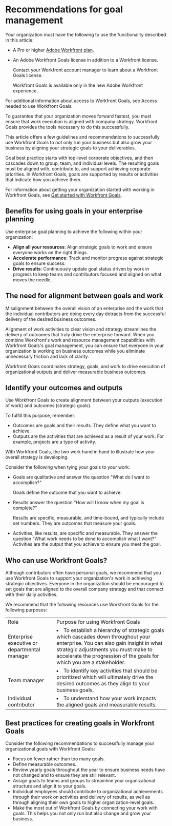 

# Recommendations for goal management

Your organization must have the following to use the functionality described in this article:

* A Pro or higher [Adobe Workfront plan](https://www.workfront.com/plans). 
* An Adobe Workfront Goals license in addition to a Workfront license.

  Contact your Workfront account manager to learn about a Workfront Goals license.

  Workfront Goals is available only in the new Adobe Workfront experience.

For additional information about access to Workfront Goals, see Access needed to use Workfront Goals.

To guarantee that your organization moves forward fastest, you must ensure that work execution is aligned with company strategy. Workfront Goals provides the tools necessary to do this successfully.

This article offers a few guidelines and recommendations to successfully use Workfront Goals to not only run your business but also grow your business by aligning your strategic goals to your deliverables.

Goal best practice starts with top-level corporate objectives, and then cascades down to group, team, and individual levels. The resulting goals must be aligned with, contribute to, and support achieving corporate priorities. In&nbsp;Workfront Goals, goals are supported by results or activities that indicate how you achieve them.

For information about getting your organization started with working in Workfront Goals, see [Get started with Workfront Goals](get-started-with-wf-align.md).

## Benefits for using goals in your enterprise planning

Use enterprise goal planning to achieve the following within your organization:

* **Align all your resources**: Align strategic goals to work and ensure everyone works on the right things.
* **Accelerate performance**: Track and monitor progress against strategic goals to ensure success.
* **Drive results**: Continuously update goal status driven by work in progress to keep teams and contributors focused and aligned on what moves the needle.

## The need for alignment between goals and work

Misalignment between the overall vision of an enterprise and the work that the individual contributors are doing every day detracts from the successful delivery of the desired business outcomes.

Alignment of work activities to clear vision and strategy streamlines the delivery of outcomes that truly drive the enterprise forward. When you combine Workfront's work and resource management capabilities with Workfront Goals's goal management, you can ensure that everyone in your organization is working on business outcomes while you eliminate unnecessary friction and lack of clarity.

Workfront Goals coordinates strategy, goals, and work to drive execution of organizational outputs and deliver measurable business outcomes.

## Identify your outcomes and outputs

Use Workfront Goals to create alignment between your outputs (execution of work) and outcomes (strategic goals).

To fulfill this purpose, remember:

* Outcomes are goals and their results. They define what you want to achieve. 
* Outputs are the activities that are achieved as a result of your work. For example, projects are a type of activity.

With Workfront Goals, the two work hand in hand to illustrate how your overall strategy is developing.

Consider the following when tying your goals to your work:

* Goals are qualitative and answer the question "What do I want to accomplish?"

  Goals define the outcome that you want to achieve. 

* Results answer the question “How will I know when my goal is complete?”

  Results are specific, measurable, and time-bound, and typically include set numbers. They are outcomes that measure your goals. 

* Activities, like results, are specific and measurable. They answer the question "What work needs to be done to accomplish what&nbsp;I want?" Activities are the output that you achieve to ensure you meet the goal.

## Who can use Workfront Goals?

Although contributors often have personal goals, we recommend that you use Workfront Goals to support your organization's work in achieving strategic objectives. Everyone in the organization should be encouraged to set goals that are aligned to the overall company strategy and that connect with their daily activities.

We recommend that the following resources use Workfront Goals for the following purposes: 

<table cellspacing="3"> 
 <col> 
 <col> 
 <tbody> 
  <tr> 
   <td>Role</td> 
   <td>Purpose for using Workfront Goals</td> 
  </tr> 
  <tr> 
   <td>Enterprise executive or departmental manager</td> 
   <td> <li>To establish a hierarchy of strategic goals which cascades down throughout your enterprise. You can also gain insight in what strategic adjustments you must make to accelerate the progression of the goals for which you are a stakeholder. </li> </td> 
  </tr> 
  <tr> 
   <td>Team manager</td> 
   <td> <li>To identify key activities that should be prioritized which will ultimately drive the desired outcomes as they align to your business goals.</li> </td> 
  </tr> 
  <tr> 
   <td>Individual contributor</td> 
   <td> <li>To understand how your work impacts the aligned goals and measurable results.</li> </td> 
  </tr> 
 </tbody> 
</table>

## Best practices for creating goals in Workfront Goals

Consider the following recommendations to successfully manage your organizational goals with Workfront Goals:

* Focus on fewer rather than too many goals. 
* Define measurable outcomes.
* Review yearly goals throughout the year to ensure business needs have not changed and to ensure they are still relevant. 
* Assign goals to teams and groups to streamline your organizational structure and align it to your goals. 
* Individual employees should contribute to organizational achievements through their work on activities and delivery of results, as well as through aligning their own goals to higher organization-level goals. 
* Make the most out of Workfront Goals by connecting your work with goals. This helps you not only run but also change and grow your business.

